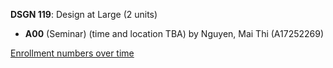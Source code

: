 **DSGN 119**: Design at Large (2 units)

- **A00** (Seminar) (time and location TBA) by Nguyen, Mai Thi (A17252269)

[Enrollment numbers over time](./DSGN119.tsv)
